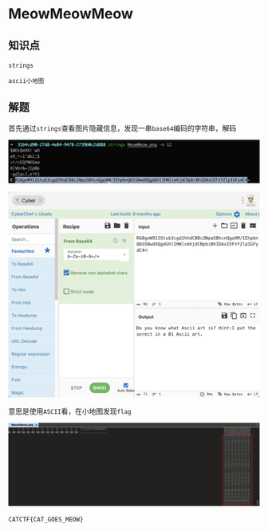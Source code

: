 # MeowMeowMeow

## 知识点

`strings`

`ascii小地图`

## 解题

首先通过`strings`查看图片隐藏信息，发现一串`base64`编码的字符串，解码

![](./img/MeowMeowMeow-1.png)

![](./img/MeowMeowMeow-3.png)

意思是使用`ASCII`看，在小地图发现`flag`

![](./img/MeowMeowMeow-2.png)

`CATCTF{CAT_GOES_MEOW}`